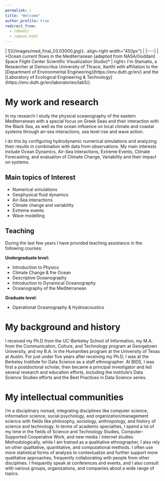 ```yaml
---
permalink: /
title: "Welcome"
author_profile: true
redirect_from: 
  - /about/
  - /about.html
---
```

<right>
| ![](/images/med_final_03.03000.jpg){: .align-right width="450px"} | 
|---:|
| *Ocean current flows in the Mediterranean (adapted from NASA/Goddard Space Flight Center Scientific Visualization Studio)* | 
</right>right>
I'm Stamatis, a Researcher at Democritus University of Thrace, Xanthi with affiliation to the [Department of Environmental Engineering](https://env.duth.gr/en/) and the [Laboratory of Ecological Engineering & Technology](https://env.duth.gr/en/laboratories/lab5/).

My work and research
======
In my research I study the physical oceanography of the eastern Mediterranean with a special focus on Greek Seas and their interaction with the Black Sea, as well as the ocean influence on local climate and coastal systems through air-sea interactions, sea level rise and wave action. 

I do this by configuring hydrodynamic numerical simulations and analyzing their results in combination with data from observations. My main interests include Ocean Dynamics, Air-Sea Interactions, Extreme Events, Climate Forecasting, and evaluation of Climate Change, Variability and their impact on systems.

Main topics of Interest
------
- Numerical simulations
- Geophysical fluid dynamics
- Air-Sea interactions
- Climate change and variability
- Extreme events
- Wave modelling

Teaching
------
During the last few years I have provided teaching assistance in the following courses:

**Undergraduate level:**
- Introduction to Physics
- Climate Change & the Ocean
- Descriptive Oceanography
- Introduction to Dynamical Oceanography
- Oceanography of the Mediterranean

**Graduate level:**
- Operational Oceanography & Hydroacoustics

My background and history
======
I received my Ph.D from the UC-Berkeley School of Information, my M.A. from the Communication, Culture, and Technology program at Georgetown University, and my B.A. in the Humanities program at the University of Texas at Austin. For just under five years after receiving my Ph.D, I was at the Berkeley Institute for Data Science as a staff ethnographer. At BIDS, I was first a postdoctoral scholar, then became a principal investigator and led several research and education efforts, including the institute’s Data Science Studies efforts and the Best Practices in Data Science series.

My intellectual communities
======
I’m a disciplinary nomad, integrating disciplines like computer science, information science, social psychology, and organization/management science with fields like philosophy, sociology, anthropology, and history of science and technology. In terms of academic specialties, I spend a lot of my time in the fields of Science and Technology Studies, Computer-Supported Cooperative Work, and new media / internet studies. Methodologically, while I am trained as a qualitative ethnographer, I also rely on other qualitative, quantitative, and computational methods. I often use more statistical forms of analysis to contextualize and further support more qualitative approaches, frequently collaborating with people from other disciplines. I frequently speak at conferences and events, and I also consult with various groups, organizations, and companies about a wide range of topics.

